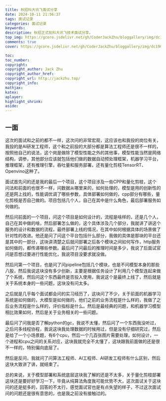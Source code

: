 ```yaml
---
title: 秋招科大讯飞面试分享
date: 2024-10-11 21:56:37
tags: 面试记录
categories: 面试记录
keywords: 
description: 秋招正式批科大讯飞技术面试分享。
top_img: https://gcore.jsdelivr.net/gh/CoderJackZhu/bloggallery/img/dc196f33f2ea5313a41518c2016b80cf.jpeg
comments: true
cover: https://gcore.jsdelivr.net/gh/CoderJackZhu/bloggallery/img/dc196f33f2ea5313a41518c2016b80cf.jpeg

toc:
toc_number:
copyright:
copyright_author: Jack Zhu
copyright_author_href: 
copyright_url: http://jackzhu.top/
copyright_info: 
mathjax: 
katex: 
aplayer: 
highlight_shrink: 
aside: 
---
```


## 一面

这次的面试和之前的都不一样，这次问的非常宏观，这应该也和我投的岗位有关，我投的是AI研发工程师，这个和之前投的大部分都是算法工程师还是很不一样的，按照他自己的说法，这个岗是做除了模型性能之外的其他事，模型性能当然是网络结构，调参，其他部分应该就包括他们做的数据自动预处理框架，机器学习平台，推理框架，还有推理引擎，吞吐量和服务部署，还有量化剪枝TensorRT、Openvino这种了。

面试首先问的还是我的最后一个项目，这个项目涉及一些CPP和量化剪枝，这个问法和前面的也很不一样，问数据从哪里来的，如何处理的，模型是用的创新性的还是网上找的，性能调优调了哪些参数，具体部署如何做的，cpp部分有哪些，量化剪枝是否自己做的。项目包括几个人，自己在其中是什么角色，最后部署服务如何做的。

然后问前面的一个项目，问这个项目是如何设计的，流程是啥样的，还是几个人，自己在其中做的啥，然后部署怎么做的，这个具体涉及几个部分，我就讲了讲这个服务的设计和数据的流程，最终部署上线的情况，在其中如何根据具体的场景做了针对性的改进。他还是问了问这个平台包括什么部分，我做的具体是那块的平台还是其中的一部分，这块讲清楚之后就问部署之后各个模块之间如何写作，http服务如何做的，都传递哪些参数。最后问了问最后的推理时间是多少，我说了后面试官问是否想过要进行性能优化，我说项目没要求就没做。

然后问第一个项目，也是问了问pipeline包括几个模块，也是不问模型本身的那些八股，然后我说这块没有多少创新，主要是根据任务设计了利用几个模型连起来做了个系统，然后问这个东西最终是否投入使用，我说这个是最终上线了，然后就是关于系统本身的一些问题，这块没有问太多。

之后就是几乎每个面试都会问的实习经历了，这块问了不少，关于前面的机器学习系统是如何做的，大模型是如何做的，他们之前的业务流程是什么样的，我做了之后业务流程是什么样的，评价指标是什么。然后是最经典的问题，和机器学习模型相比效果如何，然后是关于业务相关的一些问题。

最后问了问我是否了解python的gc，我说不太懂，然后问了一个东西我没听过，之后问多线程协程，我说这块我处理数据的时候用过，但是没有仔细研究过，然后是给了一个小场景题，有6个cpu，然后一个几百张图片需要处理，如何设计，一个进程和cpu之间的关系对应，这块我就完全不太懂了，这块跟我前面做的还是很不一样的，特别偏向底层了。

然后是反问，我就问了问算法工程师、AI工程师、AI研发工程师有什么区别，然后这块大致讲了讲，就结束了。

总的来说，关于模型部署和系统底层这块我了解的还是不太多，关于量化剪枝部署这块还是要好好学习一下，毕竟从纯算法角度我可能优势不大，这次面试关于这块问的还是挺多的，回答的不太行，感觉面试官也是有点失望的样子，不过这次面试问的问题还是很有意思的，也是我之前没有接触过的。
